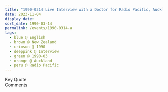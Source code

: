 ```yaml
---
title: "1990-0314 Live Interview with a Doctor for Radio Pacific, Auckland, New Zealand"
date: 2023-11-04
display_date: 
sort_date: 1990-03-14
permalink: /events/1990-0314-a
tags:
  - blue @ English
  - brown @ New Zealand
  - crimson @ 1990
  - deeppink @ Interview
  - green @ 1990-03
  - orange @ Auckland
  - peru @ Radio Pacific
---
```


<wave-list>
  <list-title color="green" width="75">Key Quote</list-title>
  <list-item color="BlanchedAlmond"  width="200"></list-item>
  <list-item color="Lavender"></list-item>
  <list-item color="BlanchedAlmond"></list-item>
</wave-list>

<br>

<wave-list>
  <list-title color="green" width="75">Comments</list-title>
  <list-item color="BlanchedAlmond"  width="200"></list-item>
  <list-item color="Lavender"></list-item>
  <list-item color="BlanchedAlmond"></list-item>
</wave-list>